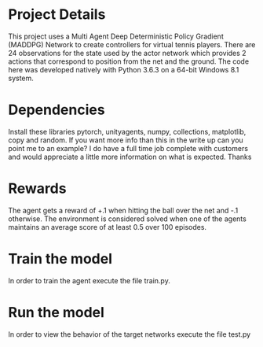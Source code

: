 # Project Details
This project uses a Multi Agent Deep Deterministic Policy Gradient (MADDPG) Network to create controllers for virtual tennis players. There are 24 observations for the state used by the actor network which provides 2 actions that correspond to position from the net and the ground. The code here was developed natively with Python 3.6.3 on a 64-bit Windows 8.1 system. 

# Dependencies
Install these libraries pytorch, unityagents, numpy, collections, matplotlib, copy and random. If you want more info than this in the write up can you point me to an example? I do have a full time job complete with customers and would appreciate a little more information on what is expected. Thanks

# Rewards
The agent gets a reward of +.1 when hitting the ball over the net and -.1 otherwise. The environment is considered solved when one of the agents maintains an average score of at least 0.5 over 100 episodes.

# Train the model
In order to train the agent execute the file train.py.

# Run the model
In order to view the behavior of the target networks execute the file test.py


